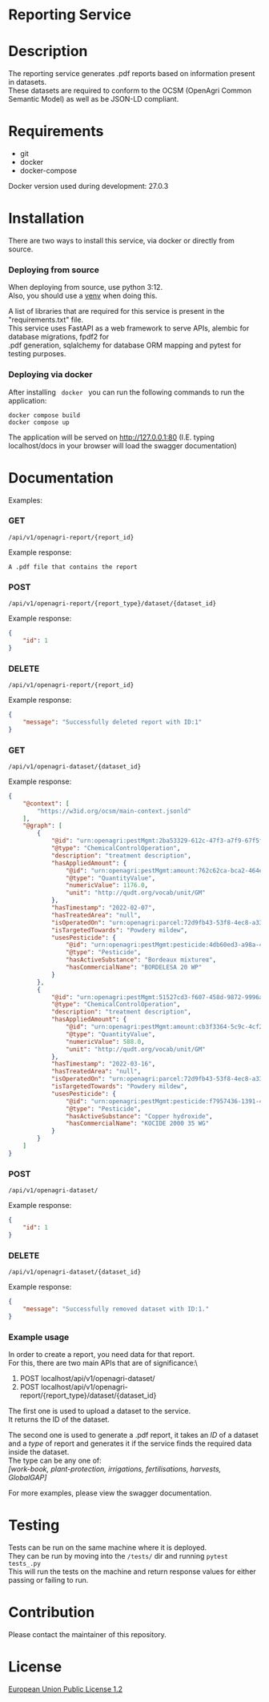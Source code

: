 # Reporting Service

# Description

The reporting service generates .pdf reports based on information present in datasets.\
These datasets are required to conform to the OCSM (OpenAgri Common Semantic Model) as well as be JSON-LD compliant.

# Requirements
<ul>
    <li>git</li>
    <li>docker</li>
    <li>docker-compose</li>
</ul>

Docker version used during development: 27.0.3

# Installation

There are two ways to install this service, via docker or directly from source.

<h3> Deploying from source </h3>

When deploying from source, use python 3:12.\
Also, you should use a [venv](https://peps.python.org/pep-0405/) when doing this.

A list of libraries that are required for this service is present in the "requirements.txt" file.\
This service uses FastAPI as a web framework to serve APIs, alembic for database migrations, fpdf2 for\
.pdf generation, sqlalchemy for database ORM mapping and pytest for testing purposes.

<h3> Deploying via docker </h3>

After installing <code> docker </code> you can run the following commands to run the application:

```
docker compose build
docker compose up
```

The application will be served on http://127.0.0.1:80 (I.E. typing localhost/docs in your browser will load the swagger documentation)

# Documentation
Examples:
<h3>GET</h3>

```
/api/v1/openagri-report/{report_id}
```

Example response:

```
A .pdf file that contains the report
```

<h3>POST</h3>

```
/api/v1/openagri-report/{report_type}/dataset/{dataset_id}
```

Example response:

```json
{
    "id": 1
}
```

<h3>DELETE</h3>

```
/api/v1/openagri-report/{report_id}
```

Example response:

```json
{
    "message": "Successfully deleted report with ID:1"
}
```

<h3>GET</h3>

```
/api/v1/openagri-dataset/{dataset_id}
```

Example response:

```json
{
    "@context": [
        "https://w3id.org/ocsm/main-context.jsonld"
    ],
    "@graph": [
        {
            "@id": "urn:openagri:pestMgmt:2ba53329-612c-47f3-a7f9-67f5f74f98f0",
            "@type": "ChemicalControlOperation",
            "description": "treatment description",
            "hasAppliedAmount": {
                "@id": "urn:openagri:pestMgmt:amount:762c62ca-bca2-464e-be18-94caf4596d3a",
                "@type": "QuantityValue",
                "numericValue": 1176.0,
                "unit": "http://qudt.org/vocab/unit/GM"
            },
            "hasTimestamp": "2022-02-07",
            "hasTreatedArea": "null",
            "isOperatedOn": "urn:openagri:parcel:72d9fb43-53f8-4ec8-a33c-fa931360259a",
            "isTargetedTowards": "Powdery mildew",
            "usesPesticide": {
                "@id": "urn:openagri:pestMgmt:pesticide:4db60ed3-a98a-4bf1-9e61-5be81391af4e",
                "@type": "Pesticide",
                "hasActiveSubstance": "Bordeaux mixtureα",
                "hasCommercialName": "BORDELESA 20 WP"
            }
        },
        {
            "@id": "urn:openagri:pestMgmt:51527cd3-f607-458d-9872-9996a7f2fff3",
            "@type": "ChemicalControlOperation",
            "description": "treatment description",
            "hasAppliedAmount": {
                "@id": "urn:openagri:pestMgmt:amount:cb3f3364-5c9c-4cf2-ad26-c93b836f6a5d",
                "@type": "QuantityValue",
                "numericValue": 588.0,
                "unit": "http://qudt.org/vocab/unit/GM"
            },
            "hasTimestamp": "2022-03-16",
            "hasTreatedArea": "null",
            "isOperatedOn": "urn:openagri:parcel:72d9fb43-53f8-4ec8-a33c-fa931360259a",
            "isTargetedTowards": "Powdery mildew",
            "usesPesticide": {
                "@id": "urn:openagri:pestMgmt:pesticide:f7957436-1391-4ee6-abf9-b461ffce2c5f",
                "@type": "Pesticide",
                "hasActiveSubstance": "Copper hydroxide",
                "hasCommercialName": "KOCIDE 2000 35 WG"
            }
        }
    ]
}
```

<h3>POST</h3>

```
/api/v1/openagri-dataset/
```

Example response:

```json
{
    "id": 1
}
```

<h3>DELETE</h3>

```
/api/v1/openagri-dataset/{dataset_id}
```

Example response:

```json
{
    "message": "Successfully removed dataset with ID:1."
}
```

<h3> Example usage </h3>

In order to create a report, you need data for that report.\
For this, there are two main APIs that are of significance:\
1. POST localhost/api/v1/openagri-dataset/
2. POST localhost/api/v1/openagri-report/{report_type}/dataset/{dataset_id}

The first one is used to upload a dataset to the service.\
It returns the ID of the dataset.

The second one is used to generate a .pdf report, it takes an *ID* of a dataset\
and a *type* of report and generates it if the service finds the required data\
inside the dataset.\
The type can be any one of:\
*[work-book, plant-protection, irrigations, fertilisations, harvests, GlobalGAP]*

For more examples, please view the swagger documentation.

# Testing
Tests can be run on the same machine where it is deployed.\
They can be run by moving into the  ```/tests/``` dir and running ```pytest tests_.py``` \
This will run the tests on the machine and return response values for either passing or failing to run.

# Contribution
Please contact the maintainer of this repository.

# License
[European Union Public License 1.2](https://github.com/openagri-eu/reporting-service/blob/main/LICENSE)
